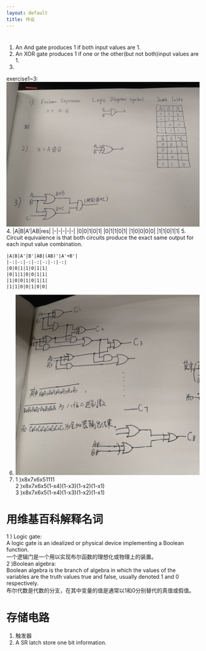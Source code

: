 ```yaml
---
layout: default
title: 作业 
---
```

#
1. An And gate produces 1 if both input values are 1.
2. An XOR gate produces 1 if one or the other(but not both)input values are 1.
3. 
exercise1~3:  
![](images/hw05/pic(1).jpg)
4. 
    |A|B|A'|AB|res|
    |-|-|-|-|-|
    |0|0|1|0|1|
    |0|1|1|0|1|
    |1|0|0|0|0|
    |1|1|0|1|1|
5. Circuit equivalence is that both circuits produce the exact same output for each input value combination.  

    |A|B|A'|B'|AB|(AB)'|A'+B'|  
    |-:|-:|-:|-:|-:|-:|-:|  
    |0|0|1|1|0|1|1|  
    |0|1|1|0|0|1|1|  
    |1|0|0|1|0|1|1|  
    |1|1|0|0|1|0|0|  
6. ![](images/hw05/pic(2).jpg)
7. 1 )x8x7x6x51111  
   2 )x8x7x6x5(1-x4)(1-x3)(1-x2)(1-x1)  
   3 )x8x7x6x5(1-x4)(1-x3)(1-x2)(1-x1)  
# 用维基百科解释名词
1 ) Logic gate:  
A logic gate is an idealized or physical device implementing a Boolean function.  
一个逻辑门是一个用以实现布尔函数的理想化或物理上的装置。   
2 )Boolean algebra:  
Boolean algebra is the branch of algebra in which the values of the variables are the truth values true and false, usually denoted 1 and 0 respectively.    
布尔代数是代数的分支，在其中变量的值是通常以1和0分别替代的真值或假值。  
# 存储电路
1. 触发器
2. A SR latch store one bit information.  